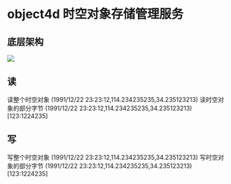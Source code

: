 # object4d 时空对象存储管理服务

## 底层架构

![](doc/design.png)

## 读
读整个时空对象
(1991/12/22 23:23:12,114.234235235,34.235123213)
读时空对象的部分字节
(1991/12/22 23:23:12,114.234235235,34.235123213)[123:1224235]
## 写
写整个时空对象
(1991/12/22 23:23:12,114.234235235,34.235123213)
写时空对象的部分字节
(1991/12/22 23:23:12,114.234235235,34.235123213)[123:1224235]